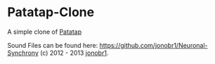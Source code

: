 # Patatap-Clone

A simple clone of [Patatap](https://patatap.com/)

Sound Files can be found here: https://github.com/jonobr1/Neuronal-Synchrony
(c) 2012 - 2013 [jonobr1](https://jono.fyi/).
